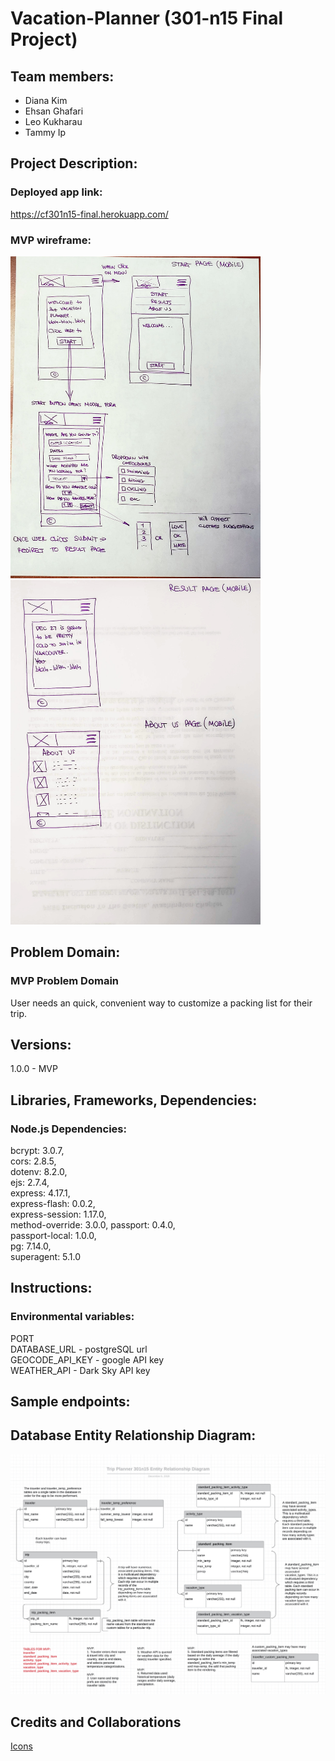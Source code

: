# Vacation-Planner (301-n15 Final Project)

## Team members:
  - Diana Kim
  - Ehsan Ghafari
  - Leo Kukharau
  - Tammy Ip

## Project Description:
  ### Deployed app link:
  https://cf301n15-final.herokuapp.com/

  ### MVP wireframe:

  <img src="./public/img/wireframe(mvp_main).jpg" alt="Main_page_wireframe" width="400"/> 
  <img src="./public/img/wireframe(mvp_results_about).jpg" alt="Result_page_wireframe" width="400"/>


## Problem Domain:
  ### MVP Problem Domain
  User needs an quick, convenient way to customize a packing list for their trip.

## Versions:

  1.0.0 - MVP

## Libraries, Frameworks, Dependencies:
  ### Node.js Dependencies:   
  bcrypt: 3.0.7,  
  cors: 2.8.5,  
  dotenv: 8.2.0,  
  ejs: 2.7.4,  
  express: 4.17.1,  
  express-flash: 0.0.2,  
  express-session: 1.17.0,  
  method-override: 3.0.0, 
  passport: 0.4.0,  
  passport-local: 1.0.0,  
  pg: 7.14.0,  
  superagent: 5.1.0  

## Instructions:
  ### Environmental variables:
  PORT  
  DATABASE_URL - postgreSQL url  
  GEOCODE_API_KEY - google API key  
  WEATHER_API - Dark Sky API key  


## Sample endpoints:


## Database Entity Relationship Diagram:

  <img src="./public/img/mvp_erd.png" alt="MVP Entity Relationship Diagram" width="600"/> 

## Credits and Collaborations  
[Icons](https://icons8.com/)

